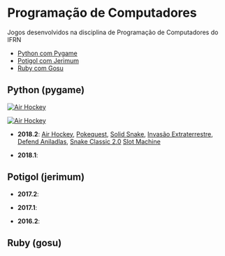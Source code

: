 # Programação de Computadores
Jogos desenvolvidos na disciplina de Programação de Computadores do IFRN

 - [Python com Pygame](https://github.com/IFRN/programacaocomputadores#python-pygame)
 - [Potigol com Jerimum](https://github.com/IFRN/programacaocomputadores#potigol-jerimum)
 - [Ruby com Gosu](https://github.com/IFRN/programacaocomputadores#ruby-gosu)

## Python (pygame)

[![Air Hockey](https://img.youtube.com/vi/Iijtv3c7h-I/2.jpg)](https://www.youtube.com/watch?v=Iijtv3c7h-I)

[![Air Hockey](https://img.youtube.com/vi/Iijtv3c7h-I/2.jpg)](https://www.youtube.com/watch?v=Iijtv3c7h-I)

 - **2018.2**: 
  [Air Hockey](https://github.com/IFRNPedroMedeiros/airhokey),
  [Pokequest](https://github.com/Txiag/Pokequest),
  [Solid Snake](https://github.com/rafadsfreitas/solidSnake),
  [Invasão Extraterrestre](https://github.com/Rafael-Rufino/INVAS-O-EXTRATERRESTRE-),
  [Defend Aniladlas](https://github.com/simeithander/defend_aniladlas),
  [Snake Classic 2.0](https://github.com/sergioh665/ProjetoJogo)
  [Slot Machine](https://github.com/olympio1/Roleta)
  
 - **2018.1**:

## Potigol (jerimum)
 - **2017.2**:

 - **2017.1**:

 - **2016.2**:

## Ruby (gosu)



